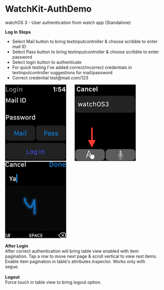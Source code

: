# WatchKit-AuthDemo
watchOS 3 - User authentication from watch app (Standalone)

<B>Log In Steps</B>
<ul>
<li>Select Mail button to bring textinputcontroller & choose scribble to enter mail ID</li>
<li>Select Pass button to bring textinputcontroller & choose scribble to enter password</li>
<li>Select login button to authenticate</li>
<li>For quick testing I've added correct/incorrect credentials in textinputcontroller suggestions for mail/password</li>
<li>Correct credential test@mail.com/123</li>
</ul>

![alt Tab](https://github.com/rrramanan/WatchKit-AuthDemo/blob/master/Home.png)&nbsp;&nbsp;&nbsp;&nbsp;&nbsp;&nbsp;
![alt Tab](https://github.com/rrramanan/WatchKit-AuthDemo/blob/master/im1.png)&nbsp;&nbsp;&nbsp;&nbsp;&nbsp;&nbsp;
![alt Tab](https://github.com/rrramanan/WatchKit-AuthDemo/blob/master/im2.png)
<br>

<B>After Login </B><br>
After correct authentication will bring table view enabled with item pagination. Tap a row to move next page & scroll vertical to view rest items. Enable item pagination in table's attributes inspector. Works only with segue.
<br><br>
<B>Logout</B><br>
Force touch in table view to bring logout option.
